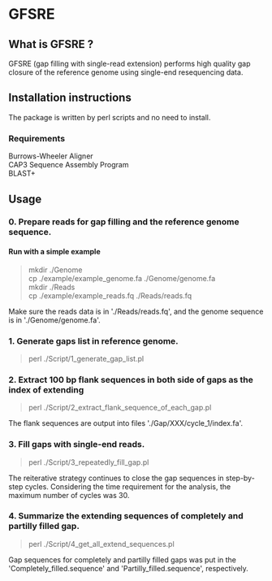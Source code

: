 # GFSRE
## What is GFSRE ?
GFSRE (gap filling with single-read extension) performs high quality gap closure of the reference genome using single-end resequencing data. 

## Installation instructions
The package is written by perl scripts and no need to install. 
### Requirements
Burrows-Wheeler Aligner  
CAP3 Sequence Assembly Program  
BLAST+  

## Usage
### 0. Prepare reads for gap filling and the reference genome sequence.
#### Run with a simple example
>mkdir ./Genome  
>cp ./example/example_genome.fa ./Genome/genome.fa  
>mkdir ./Reads  
>cp ./example/example_reads.fq ./Reads/reads.fq  

Make sure the reads data is in './Reads/reads.fq', and the genome sequence is in './Genome/genome.fa'.

### 1. Generate gaps list in reference genome.
>perl ./Script/1_generate_gap_list.pl

### 2. Extract 100 bp flank sequences in both side of gaps as the index of extending
>perl ./Script/2_extract_flank_sequence_of_each_gap.pl  

The flank sequences are output into files './Gap/XXX/cycle_1/index.fa'.

### 3. Fill gaps with single-end reads.
>perl ./Script/3_repeatedly_fill_gap.pl

The reiterative strategy continues to close the gap sequences in step-by-step cycles. Considering the time requirement for the analysis, the maximum number of cycles was 30.  

### 4. Summarize the extending sequences of completely and partilly filled gap.
>perl ./Script/4_get_all_extend_sequences.pl  

Gap sequences for completely and partilly filled gaps was put in the 'Completely_filled.sequence' and 'Partilly_filled.sequence', respectively.
